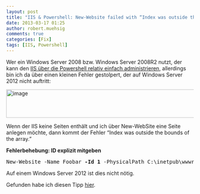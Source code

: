 ```yaml
---
layout: post
title: "IIS & Powershell: New-Website failed with “Index was outside the bounds of the array”"
date: 2013-03-17 01:25
author: robert.muehsig
comments: true
categories: [Fix]
tags: [IIS, Powershell]
---
```

<p>Wer ein Windows Server 2008 bzw. Windows Server 2008R2 nutzt, der kann den <a href="http://www.iis.net/learn/manage/powershell/powershell-snap-in-creating-web-sites-web-applications-virtual-directories-and-application-pools">IIS über die Powershell relativ einfach administrieren</a>, allerdings bin ich da über einen kleinen Fehler gestolpert, der auf Windows Server 2012 nicht auftritt:</p> <p><a href="{{BASE_PATH}}/assets/wp-images/image1791.png"><img title="image" style="border-top: 0px; border-right: 0px; border-bottom: 0px; border-left: 0px; display: inline" border="0" alt="image" src="{{BASE_PATH}}/assets/wp-images/image_thumb945.png" width="574" height="76"></a> </p> <p></p> <p>Wenn der IIS keine Seiten enthält und ich über New-WebSite eine Seite anlegen möchte, dann kommt der Fehler “Index was outside the bounds of the array.”</p> <p><strong>Fehlerbehebung: ID explizit mitgeben</strong></p><pre>New-Website -Name Foobar <strong>-Id 1</strong> -PhysicalPath C:\inetpub\wwwroot</pre>
<p>Auf einem Windows Server 2012 ist dies nicht nötig. </p>
<p>Gefunden habe ich diesen Tipp <a href="http://forums.iis.net/t/1159761.aspx/3/10">hier</a>.</p>
